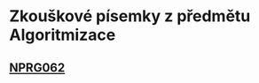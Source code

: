 # Zkouškové písemky z předmětu Algoritmizace

## [NPRG062](https://is.cuni.cz/studium/predmety/index.php?id=ac5819757bb6dae41b45f34090825274&tid=&do=predmet&kod=NPRG062)
